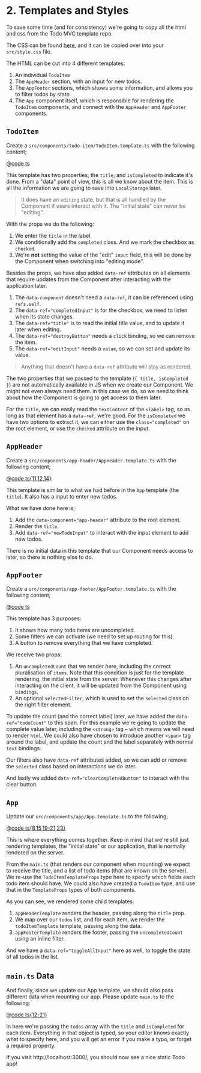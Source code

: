 # 2. Templates and Styles

To save some time (and for consistency) we're going to copy all the html and css from the Todo MVC template repo.

The CSS can be found [here](https://github.com/mubanjs/todo-mvc/blob/main/projects/todo-app-client/src/style.css),
and it can be copied over into your `src/style.css` file.

The HTML can be cut into 4 different templates:
1. An individual `TodoItem`
2. The `AppHeader` section, with an input for new todos.
3. The `AppFooter` sections, which shows some information, and allows you to filter todos by state.
4. The `App` component itself, which is responsible for rendering the `TodoItem` components, and connect with the
   `AppHeader` and `AppFooter` components.

## `TodoItem`

Create a `src/components/todo-item/TodoItem.template.ts` with the following content;

<CodeGroup>
<CodeGroupItem title="src/components/todo-item/TodoItem.template.ts">

@[code ts](./steps/todoitem-template-1.ts)

</CodeGroupItem>
</CodeGroup>

This template has two properties, the `title`, and `isCompleted`  to indicate it's done. From a "data" point of view,
this is all we know about the item. This is all the information we are going to save into `LocalStorage` later.

> It does have an `editing` state, but that is all handled by the Component if users interact with it. The "initial
state" can never be "editing".

With the props we do the following:

1. We enter the `title` in the label.
2. We conditionally add the `completed` class. And we mark the checkbox as `checked`.
3. We're **not** setting the value of the "edit" `input` field, this will be done by the Component when switching
   into "editing mode".

Besides the props, we have also added `data-ref` attributes on all elements that require updates from the Component
after interacting with the application later.

1. The `data-component` doesn't need a `data-ref`, it can be referenced using `refs.self`.
2. The `data-ref="completedInput"` is for the checkbox, we need to listen when its state changes.
3. The `data-ref="title"` is to read the initial title value, and to update it later when editing.
4. The `data-ref="destroyButton"` needs a `click` binding, so we can remove the item.
5. The `data-ref="editInput"` needs a `value`, so we can set and update its value.

> Anything that doesn't have a `data-ref` attribute will stay as rendered.

The two properties that we passed to the template (`{ title, isCompleted }`) are not automatically available in JS
when we create our Component. We might not even always need them. in this case we do, so we need to think about how
the Component is going to get access to them later.

For the `title`, we can easily read the `textContent` of the `<label>` tag, so as long as that element has a
`data-ref`, we're good.
For the `isCompleted` we have two options to extract it, we can either use the `class="completed"` on the root
element, or use the `checked` attribute on the input.

## `AppHeader`

Create a `src/components/app-header/AppHeader.template.ts` with the following content;

<CodeGroup>
<CodeGroupItem title="src/components/app-header/AppHeader.template.ts">

@[code ts{11,12,14}](./steps/appheader-template-1.ts)

</CodeGroupItem>
</CodeGroup>

This template is similar to what we had before in the `App` template (the `title`). It also has a input to enter new
todos.

What we have done here is;

1. Add the `data-component="app-header"` attribute to the root element.
2. Render the `title`.
3. Add `data-ref="newTodoInput"` to interact with the input element to add new todos.

There is no initial data in this template that our Component needs access to later, so there is nothing else to do.

## `AppFooter`

Create a `src/components/app-footer/AppFooter.template.ts` with the following content;

<CodeGroup>
<CodeGroupItem title="src/components/app-footer/AppFooter.template.ts">

@[code ts](./steps/appfooter-template-1.ts)
</CodeGroupItem>
</CodeGroup>

This template has 3 purposes:

1. It shows how many todo items are uncompleted.
2. Some filters we can activate (we need to set up routing for this).
3. A button to remove everything that we have completed.

We receive two props:
1. An `uncompletedCount` that we render here, including the correct pluralisation of `items`. Note that this condition
   is just for the template rendering, the initial state from the server. Whenever this changes after interacting
   on the client, it will be updated from the Component using `bindings`.
2. An optional `selectedFilter`, which is used to set the `selected` class on the right filter element.

To update the count (and the correct label) later, we have added the `data-ref="todoCount"` to this span. For this
example we're going to update the complete value later, including the `<strong>` tag – which means we will need to
render `html`. We could also have chosen to introduce another `<span>` tag around the label, and update the count
and the label separately with normal `text` bindings.

Our filters also have `data-ref` attributes added, so we can add or remove the `selected` class based on
interactions we do later.

And lastly we added `data-ref="clearCompletedButton"` to interact with the clear button.

## `App`

Update our `src/components/app/App.template.ts` to the following;

<CodeGroup>
<CodeGroupItem title="src/components/app/App.template.ts">

@[code ts{8,15,19-21,23}](./steps/app-template-2.ts)
</CodeGroupItem>
</CodeGroup>

This is where everything comes together. Keep in mind that we're still just rendering templates, the "initial state"
or our application, that is normally rendered on the server.

From the `main.ts` (that renders our component when mounting) we expect to receive the title, and a list of todo
items (that are known on the server). We re-use the `TodoItemTemplateProps` type here to specify which fields each
todo item should have. We could also have created a `TodoItem` type, and use that in the `TemplateProps` types of
both components.

As you can see, we rendered some child templates:
1. `appHeaderTemplate` renders the header, passing along the `title` prop.
2. We map over our `todos` list, and for each item, we render the `todoItemTemplate` template, passing along the data.
3. `appFooterTemplate` renders the footer, passing the `uncompletedCount` using an inline filter.

And we have a `data-ref="toggleAllInput"` here as well, to toggle the state of all todos in the list.

## `main.ts` Data

And finally, since we update our App template, we should also pass different data when mounting our app. Please
update `main.ts` to the following:

<CodeGroup>
<CodeGroupItem title="src/main.ts">

@[code ts{12-21}](./steps/main-2.ts)
</CodeGroupItem>
</CodeGroup>

In here we're passing the `todos` array with the `title` and `isCompleted` for each item. Everything in that object
is typed, so your editor knows exactly what to specify here, and you will get an error if you make a typo, or forget
a required property.

If you visit http://localhost:3000/, you should now see a nice static Todo app!
